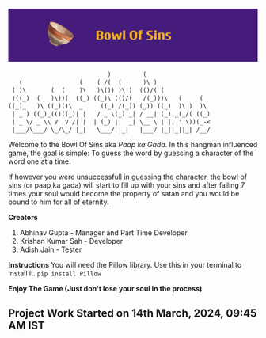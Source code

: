 ![Banner](/Images/Bowl_Of_Sins.png)
```
                            )         (                   
   (                (    ( /(  (      )\ )                
 ( )\       (  (    )\   )\()) )\ )  (()/( (              
 )((_)  (   )\))(  ((_) ((_)\ (()/(   /(_)))\   (     (   
((_)_   )\ ((_)()\  _     ((_) /(_)) (_)) ((_)  )\ )  )\  
 | _ ) ((_)_(()((_)| |   / _ \(_) _| / __| (_) _(_/( ((_) 
 | _ \/ _ \\ V  V /| |  | (_) ||  _| \__ \ | || ' \))(_-< 
 |___/\___/ \_/\_/ |_|   \___/ |_|   |___/ |_||_||_| /__/ 
```                                                          

Welcome to the Bowl Of Sins aka _Paap ka Gada_.
In this hangman influenced game, the goal is simple: To guess the word by guessing a character of the word one at a time.

If however you were unsuccessfull in guessing the character, the bowl of sins (or paap ka gada) will start to fill up with your sins and after failing 7 times your soul would become the property of satan and you would be bound to him for all of eternity.

**Creators**
1. Abhinav Gupta - Manager and Part Time Developer
2. Krishan Kumar Sah - Developer
3. Adish Jain - Tester
   
**Instructions**
You will need the Pillow library.
Use this in your terminal to install it.
``` pip install Pillow ```


**__Enjoy The Game (Just don't lose your soul in the process)__**
## Project Work Started on 14th March, 2024, 09:45 AM IST
